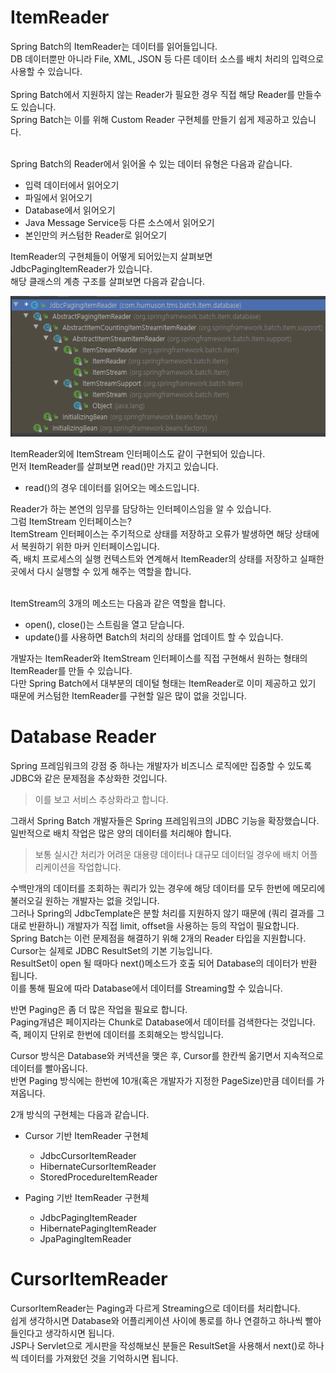 # ItemReader
Spring Batch의 ItemReader는 데이터를 읽어들입니다.<br/>
DB 데이터뿐만 아니라 File, XML, JSON 등 다른 데이터 소스를 배치 처리의 입력으로 사용할 수 있습니다.<br/>
<br/>
Spring Batch에서 지원하지 않는 Reader가 필요한 경우 직접 해당 Reader를 만들수도 있습니다.<br/>
Spring Batch는 이를 위해 Custom Reader 구현체를 만들기 쉽게 제공하고 있습니다.<br/>
<br/>

Spring Batch의 Reader에서 읽어올 수 있는 데이터 유형은 다음과 같습니다.
+ 입력 데이터에서 읽어오기
+ 파일에서 읽어오기
+ Database에서 읽어오기
+ Java Message Service등 다른 소스에서 읽어오기
+ 본인만의 커스텀한 Reader로 읽어오기

ItemReader의 구현체들이 어떻게 되어있는지 살펴보면<br/>
JdbcPagingItemReader가 있습니다.<br/>
해당 클래스의 계층 구조를 살펴보면 다음과 같습니다.<br/>

![JdbcPagingItemReader](../image/JdbcPagingItemReader.PNG)

ItemReader외에 ItemStream 인터페이스도 같이 구현되어 있습니다. <br/>
먼저 ItemReader를 살펴보면 read()만 가지고 있습니다.
+ read()의 경우 데이터를 읽어오는 메소드입니다.

Reader가 하는 본연의 임무를 담당하는 인터페이스임을 알 수 있습니다.<br/>
그럼 ItemStream 인터페이스는?<br/>
ItemStream 인터페이스는 주기적으로 상태를 저장하고 오류가 발생하면 해당 상태에서 복원하기 위한 마커 인터페이스입니다.<br/>
즉, 배치 프로세스의 실행 컨텍스트와 연계해서 ItemReader의 상태를 저장하고 실패한 곳에서 다시 실행할 수 있게 해주는 역할을 합니다.<br/>
<br/>

ItemStream의 3개의 메소드는 다음과 같은 역할을 합니다.
+ open(), close()는 스트림을 열고 닫습니다.
+ update()를 사용하면 Batch의 처리의 상태를 업데이트 할 수 있습니다.

개발자는 ItemReader와 ItemStream 인터페이스를 직접 구현해서 원하는 형태의 ItemReader를 만들 수 있습니다. <br/>
다만 Spring Batch에서 대부분의 데이털 형태는 ItemReader로 이미 제공하고 있기 때문에 커스텀한 ItemReader를 구현할 일은 많이 없을 것입니다.


# Database Reader
Spring 프레임워크의 강점 중 하나는 개발자가 비즈니스 로직에만 집중할 수 있도록 JDBC와 같은 문제점을 추상화한 것입니다.
> 이를 보고 서비스 추상화라고 합니다. <br/>
>
그래서 Spring Batch 개발자들은 Spring 프레임워크의 JDBC 기능을 확장했습니다.<br/>
일반적으로 배치 작업은 많은 양의 데이터를 처리해야 합니다.

> 보통 실시간 처리가 어려운 대용량 데이터나 대규모 데이터일 경우에 배치 어플리케이션을 작업합니다.
>
수백만개의 데이터를 조회하는 쿼리가 있는 경우에 해당 데이터를 모두 한번에 메모리에 불러오길 원하는 개발자는 없을 것입니다.<br/>
그러나 Spring의 JdbcTemplate은 분할 처리를 지원하지 않기 때문에 (쿼리 결과를 그대로 반환하니) 개발자가 직접 limit, offset을 사용하는 등의 작업이 필요합니다.<br/>
Spring Batch는 이런 문제점을 해결하기 위해 2개의 Reader 타입을 지원합니다. <br/>
Cursor는 실제로 JDBC ResultSet의 기본 기능입니다.<br/>
ResultSet이 open 될 때마다 next()메소드가 호출 되어 Database의 데이터가 반환 됩니다.<br/>
이를 통해 필요에 따라 Database에서 데이터를 Streaming할 수 있습니다.<br/>

반면 Paging은 좀 더 많은 작업을 필요로 합니다.<br/>
Paging개념은 페이지라는 Chunk로 Database에서 데이터를 검색한다는 것입니다.<br/>
즉, 페이지 단위로 한번에 데이터를 조회해오는 방식입니다.<br/>

Cursor 방식은 Database와 커넥션을 맺은 후, Cursor를 한칸씩 옮기면서 지속적으로 데이터를 빨아옵니다.<br/>
반면 Paging 방식에는 한번에 10개(혹은 개발자가 지정한 PageSize)만큼 데이터를 가져옵니다.<br/>

2개 방식의 구현체는 다음과 같습니다.
+ Cursor 기반 ItemReader 구현체
    + JdbcCursorItemReader
    + HibernateCursorItemReader
    + StoredProcedureItemReader
    
+ Paging 기반 ItemReader 구현체
    + JdbcPagingItemReader
    + HibernatePagingItemReader
    + JpaPagingItemReader
    
  

# CursorItemReader

CursorItemReader는 Paging과 다르게 Streaming으로 데이터를 처리합니다.<br/>
쉽게 생각하시면 Database와 어플리케이션 사이에 통로를 하나 연결하고 하나씩 빨아들인다고 생각하시면 됩니다.<br/>
JSP나 Servlet으로 게시판을 작성해보신 분들은 ResultSet을 사용해서 next()로 하나씩 데이터를 가져왔던 것을 기억하시면 됩니다.



